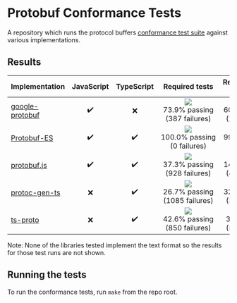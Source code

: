 # Protobuf Conformance Tests

A repository which runs the protocol buffers
[conformance test suite](https://github.com/protocolbuffers/protobuf/tree/main/conformance) against various implementations.


## Results

<!--- RESULTS-START -->
| Implementation                          | JavaScript         | TypeScript         | Required tests                        | Recommended tests                        | Standard plugin    |
|-----------------------------------------|:------------------:|:------------------:|:-------------------------------------:|:----------------------------------------:|:------------------:|
| [google-protobuf](impl/google-protobuf) | :heavy_check_mark: | :x:                | ![](https://progress-bar.dev/73)<br/>73.9%&nbsp;passing<br>(387&nbsp;failures) | ![](https://progress-bar.dev/60)<br/>60.6%&nbsp;passing<br>(216&nbsp;failures) | :heavy_check_mark: |
| [Protobuf-ES](impl/protobuf-es)         | :heavy_check_mark: | :heavy_check_mark: | ![](https://progress-bar.dev/100)<br/>100.0%&nbsp;passing<br>(0&nbsp;failures)     | ![](https://progress-bar.dev/99)<br/>99.8%&nbsp;passing<br>(1&nbsp;failures)     | :heavy_check_mark: |
| [protobuf.js](impl/protobuf.js)         | :heavy_check_mark: | :heavy_check_mark: | ![](https://progress-bar.dev/37)<br/>37.3%&nbsp;passing<br>(928&nbsp;failures)     | ![](https://progress-bar.dev/14)<br/>14.1%&nbsp;passing<br>(471&nbsp;failures)     | :x:                |
| [protoc-gen-ts](impl/protoc-gen-ts)     | :x:                | :heavy_check_mark: | ![](https://progress-bar.dev/26)<br/>26.7%&nbsp;passing<br>(1085&nbsp;failures)    | ![](https://progress-bar.dev/32)<br/>32.7%&nbsp;passing<br>(369&nbsp;failures)    | :heavy_check_mark: |
| [ts-proto](impl/ts-proto)               | :x:                | :heavy_check_mark: | ![](https://progress-bar.dev/42)<br/>42.6%&nbsp;passing<br>(850&nbsp;failures)        | ![](https://progress-bar.dev/3)<br/>3.6%&nbsp;passing<br>(528&nbsp;failures)        | :heavy_check_mark: |
<!--- RESULTS-END -->

Note: None of the libraries tested implement the text format so the results for those test runs are not shown.


## Running the tests

To run the conformance tests, run `make` from the repo root.

